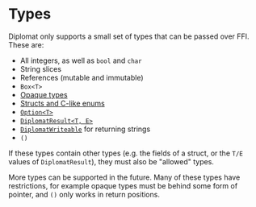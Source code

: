 # Types

Diplomat only supports a small set of types that can be passed over FFI. These are:

 - All integers, as well as `bool` and `char`
 - String slices
 - References (mutable and immutable)
 - `Box<T>`
 - [Opaque types](./opaque.md)
 - [Structs and C-like enums](./structs.md)
 - [`Option<T>`](./option.md)
 - [`DiplomatResult<T, E>`](./result.md)
 - [`DiplomatWriteable`](./writeable.md) for returning strings
 - `()`

If these types contain other types (e.g. the fields of a struct, or the `T/E` values of `DiplomatResult`), they must also be "allowed" types.

More types can be supported in the future. Many of these types have restrictions, for example opaque types must be behind some form of pointer, and `()` only works in return positions.
